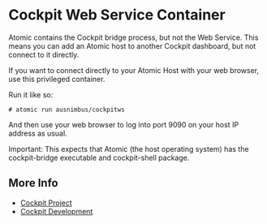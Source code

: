 # Cockpit Web Service Container

Atomic contains the Cockpit bridge process, but not the Web Service. This means you can add an Atomic host to another Cockpit dashboard, but not connect to it directly.

If you want to connect directly to your Atomic Host with your web browser, use this privileged container.

Run it like so:

    # atomic run ausnimbus/cockpitws

And then use your web browser to log into port 9090 on your host IP address as usual.

Important: This expects that Atomic (the host operating system) has the cockpit-bridge executable and cockpit-shell package.

## More Info

 * [Cockpit Project](https://cockpit-project.org)
 * [Cockpit Development](https://github.com/cockpit-project/cockpit)

